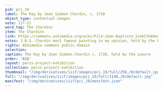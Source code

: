 ```yaml
---
pid: pci_19
label: The Ray by Jean Siméon Chardin, c. 1728
object_type: contextual-images
note: 117-21
word_tag: The Chardins
item: The Chardins
link: https://commons.wikimedia.org/wiki/File:Jean-Baptiste_Sim%C3%A9on_Chardin_007.jpg
notes: J.B.S. Chardin most famous painting in my opinion, held by the Louvre
rights: Wikimedia commons public domain
selection: 
caption: The Ray by Jean Siméon Chardin c. 1728, held by the Louvre
order: '018'
layout: paris-project-exhibition
collection: paris-project-exhibition
thumbnail: "/img/derivatives/iiif/images/pci_19/full/250,/0/default.jpg"
full: "/img/derivatives/iiif/images/pci_19/full/1140,/0/default.jpg"
manifest: "/img/derivatives/iiif/pci_19/manifest.json"
---
```

